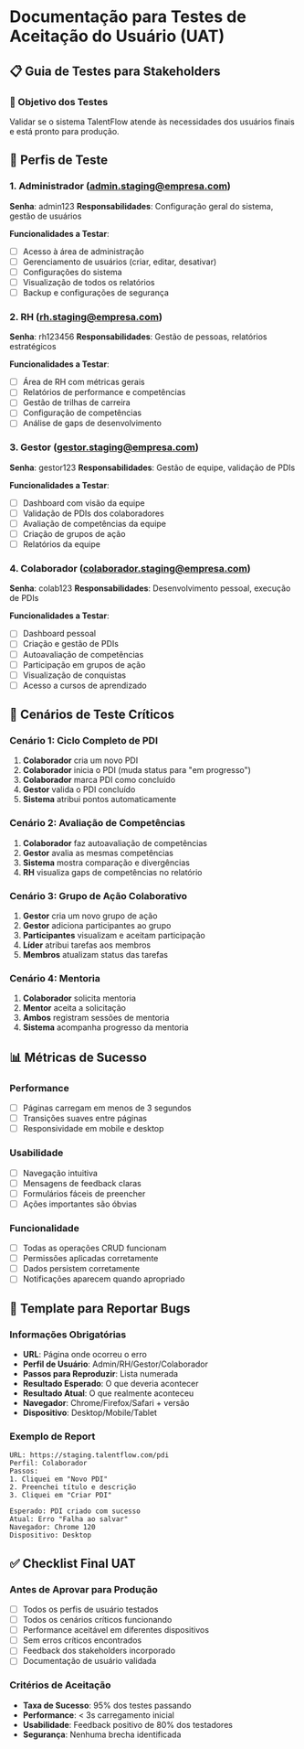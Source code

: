 # Documentação para Testes de Aceitação do Usuário (UAT)

## 📋 Guia de Testes para Stakeholders

### 🎯 Objetivo dos Testes
Validar se o sistema TalentFlow atende às necessidades dos usuários finais e está pronto para produção.

## 👥 Perfis de Teste

### 1. Administrador (admin.staging@empresa.com)
**Senha**: admin123
**Responsabilidades**: Configuração geral do sistema, gestão de usuários

**Funcionalidades a Testar**:
- [ ] Acesso à área de administração
- [ ] Gerenciamento de usuários (criar, editar, desativar)
- [ ] Configurações do sistema
- [ ] Visualização de todos os relatórios
- [ ] Backup e configurações de segurança

### 2. RH (rh.staging@empresa.com)
**Senha**: rh123456
**Responsabilidades**: Gestão de pessoas, relatórios estratégicos

**Funcionalidades a Testar**:
- [ ] Área de RH com métricas gerais
- [ ] Relatórios de performance e competências
- [ ] Gestão de trilhas de carreira
- [ ] Configuração de competências
- [ ] Análise de gaps de desenvolvimento

### 3. Gestor (gestor.staging@empresa.com)
**Senha**: gestor123
**Responsabilidades**: Gestão de equipe, validação de PDIs

**Funcionalidades a Testar**:
- [ ] Dashboard com visão da equipe
- [ ] Validação de PDIs dos colaboradores
- [ ] Avaliação de competências da equipe
- [ ] Criação de grupos de ação
- [ ] Relatórios da equipe

### 4. Colaborador (colaborador.staging@empresa.com)
**Senha**: colab123
**Responsabilidades**: Desenvolvimento pessoal, execução de PDIs

**Funcionalidades a Testar**:
- [ ] Dashboard pessoal
- [ ] Criação e gestão de PDIs
- [ ] Autoavaliação de competências
- [ ] Participação em grupos de ação
- [ ] Visualização de conquistas
- [ ] Acesso a cursos de aprendizado

## 🧪 Cenários de Teste Críticos

### Cenário 1: Ciclo Completo de PDI
1. **Colaborador** cria um novo PDI
2. **Colaborador** inicia o PDI (muda status para "em progresso")
3. **Colaborador** marca PDI como concluído
4. **Gestor** valida o PDI concluído
5. **Sistema** atribui pontos automaticamente

### Cenário 2: Avaliação de Competências
1. **Colaborador** faz autoavaliação de competências
2. **Gestor** avalia as mesmas competências
3. **Sistema** mostra comparação e divergências
4. **RH** visualiza gaps de competências no relatório

### Cenário 3: Grupo de Ação Colaborativo
1. **Gestor** cria um novo grupo de ação
2. **Gestor** adiciona participantes ao grupo
3. **Participantes** visualizam e aceitam participação
4. **Líder** atribui tarefas aos membros
5. **Membros** atualizam status das tarefas

### Cenário 4: Mentoria
1. **Colaborador** solicita mentoria
2. **Mentor** aceita a solicitação
3. **Ambos** registram sessões de mentoria
4. **Sistema** acompanha progresso da mentoria

## 📊 Métricas de Sucesso

### Performance
- [ ] Páginas carregam em menos de 3 segundos
- [ ] Transições suaves entre páginas
- [ ] Responsividade em mobile e desktop

### Usabilidade
- [ ] Navegação intuitiva
- [ ] Mensagens de feedback claras
- [ ] Formulários fáceis de preencher
- [ ] Ações importantes são óbvias

### Funcionalidade
- [ ] Todas as operações CRUD funcionam
- [ ] Permissões aplicadas corretamente
- [ ] Dados persistem corretamente
- [ ] Notificações aparecem quando apropriado

## 🐛 Template para Reportar Bugs

### Informações Obrigatórias
- **URL**: Página onde ocorreu o erro
- **Perfil de Usuário**: Admin/RH/Gestor/Colaborador
- **Passos para Reproduzir**: Lista numerada
- **Resultado Esperado**: O que deveria acontecer
- **Resultado Atual**: O que realmente aconteceu
- **Navegador**: Chrome/Firefox/Safari + versão
- **Dispositivo**: Desktop/Mobile/Tablet

### Exemplo de Report
```
URL: https://staging.talentflow.com/pdi
Perfil: Colaborador
Passos:
1. Cliquei em "Novo PDI"
2. Preenchei título e descrição
3. Cliquei em "Criar PDI"

Esperado: PDI criado com sucesso
Atual: Erro "Falha ao salvar"
Navegador: Chrome 120
Dispositivo: Desktop
```

## ✅ Checklist Final UAT

### Antes de Aprovar para Produção
- [ ] Todos os perfis de usuário testados
- [ ] Todos os cenários críticos funcionando
- [ ] Performance aceitável em diferentes dispositivos
- [ ] Sem erros críticos encontrados
- [ ] Feedback dos stakeholders incorporado
- [ ] Documentação de usuário validada

### Critérios de Aceitação
- **Taxa de Sucesso**: 95% dos testes passando
- **Performance**: < 3s carregamento inicial
- **Usabilidade**: Feedback positivo de 80% dos testadores
- **Segurança**: Nenhuma brecha identificada